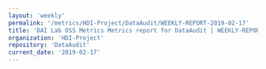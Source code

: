 ```yaml
---
layout: 'weekly'
permalink: '/metrics/HDI-Project/DataAudit/WEEKLY-REPORT-2019-02-17'
title: 'DAI Lab OSS Metrics Metrics report for DataAudit | WEEKLY-REPORT-2019-02-17'
organization: 'HDI-Project'
repository: 'DataAudit'
current_date: '2019-02-17'
---
```

